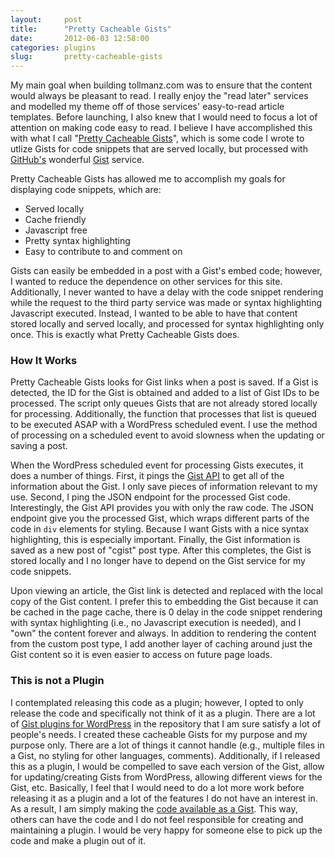 ```yaml
---
layout:     post
title:      "Pretty Cacheable Gists"
date:       2012-06-03 12:58:00
categories: plugins
slug:       pretty-cacheable-gists
---
```


My main goal when building tollmanz.com was to ensure that the content would always be pleasant to read. I really enjoy the "read later" services and modelled my theme off of those services' easy-to-read article templates. Before launching, I also knew that I would need to focus a lot of attention on making code easy to read. I believe I have accomplished this with what I call "[Pretty Cacheable Gists](https://gist.github.com/2864688 "Source code for Pretty Cacheable Gists")", which is some code I wrote to utlize Gists for code snippets that are served locally, but processed with [GitHub's](http://github.com "GitHub") wonderful [Gist](http://gist.github.com "Gist") service.

Pretty Cacheable Gists has allowed me to accomplish my goals for displaying code snippets, which are:

*   Served locally
*   Cache friendly
*   Javascript free
*   Pretty syntax highlighting
*   Easy to contribute to and comment on

Gists can easily be embedded in a post with a Gist's embed code; however, I wanted to reduce the dependence on other services for this site. Additionally, I never wanted to have a delay with the code snippet rendering while the request to the third party service was made or syntax highlighting Javascript executed. Instead, I wanted to be able to have that content stored locally and served locally, and processed for syntax highlighting only once. This is exactly what Pretty Cacheable Gists does.

### How It Works

Pretty Cacheable Gists looks for Gist links when a post is saved. If a Gist is detected, the ID for the Gist is obtained and added to a list of Gist IDs to be processed. The script only queues Gists that are not already stored locally for processing. Additionally, the function that processes that list is queued to be executed ASAP with a WordPress scheduled event. I use the method of processing on a scheduled event to avoid slowness when the updating or saving a post. 

When the WordPress scheduled event for processing Gists executes, it does a number of things. First, it pings the [Gist API](http://develop.github.com/p/gist.html "GitHub Develop") to get all of the information about the Gist. I only save pieces of information relevant to my use. Second, I ping the JSON endpoint for the processed Gist code. Interestingly, the Gist API provides you with only the raw code. The JSON endpoint give you the processed Gist, which wraps different parts of the code in `div` elements for styling. Because I want Gists with a nice syntax highlighting, this is especially important. Finally, the Gist information is saved as a new post of "cgist" post type. After this completes, the Gist is stored locally and I no longer have to depend on the Gist service for my code snippets.

Upon viewing an article, the Gist link is detected and replaced with the local copy of the Gist content. I prefer this to embedding the Gist because it can be cached in the page cache, there is 0 delay in the code snippet rendering with syntax highlighting (i.e., no Javascript execution is needed), and I "own" the content forever and always. In addition to rendering the content from the custom post type, I add another layer of caching around just the Gist content so it is even easier to access on future page loads. 

### This is not a Plugin

I contemplated releasing this code as a plugin; however, I opted to only release the code and specifically not think of it as a plugin. There are a lot of [Gist plugins for WordPress](http://wordpress.org/extend/plugins/search.php?q=gist "Gist Plugins") in the repository that I am sure satisfy a lot of people's needs. I created these cacheable Gists for my purpose and my purpose only. There are a lot of things it cannot handle (e.g., multiple files in a Gist, no styling for other languages, comments). Additionally, if I released this as a plugin, I would be compelled to save each version of the Gist, allow for updating/creating Gists from WordPress, allowing different views for the Gist, etc. Basically, I feel that I would need to do a lot more work before releasing it as a plugin and a lot of the features I do not have an interest in. As a result, I am simply making the [code available as a Gist](https://gist.github.com/2864688 "Source code for Pretty Cacheable Gists"). This way, others can have the code and I do not feel responsible for creating and maintaining a plugin. I would be very happy for someone else to pick up the code and make a plugin out of it.